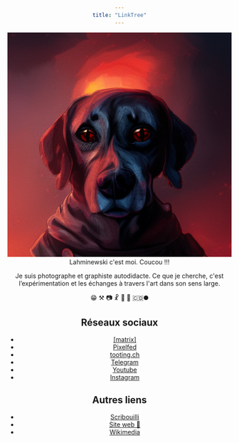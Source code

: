```yaml
---
title: "LinkTree"
---
```

<style>
body {
  text-align: center;
}
header, H1 {
    display: none;
}
main a {
  background-color: #888;
  padding: 15px;
  margint: 15px;
  width: 80%;
  text-align: center;
  border: 1px solid #d87c4bff;;
  border-radius: 9px;
  text-decoration: none
}
main ul {
  list-style-type: none;
  text-decoration: none;
  display: inline-block;
  margin: 15px;
  padding: 0;
  min-width: 350px;
  text-align: center
}

main li a {
  display: inline-block;
  font-size: 18px;
  color: #000;
  padding: 16px;
  text-decoration: none;
  text-align: center;
  text-decoration: none
}

main img {
  border-radius: 50%;
  max-width: 250px;
  display: block;
  margin-left: auto;
  margin-right: auto
}

/* Change the link color on hover */
main li a:hover {
  background-color: #444;
  color: #d87c4bff;
}
</style>

![Chien une sorte de proto-punk cohérent](images/chien.png)
Lahminewski c'est moi. Coucou !!!

Je suis photographe et graphiste autodidacte. Ce que je cherche, c'est l’expérimentation et les échanges à travers l'art dans son sens large. 

😁 ⚒️ 📷 ☧ 🎸 🐝 🇨🇩🌑

## Réseaux sociaux
* [[matrix]](https://matrix.to/#/#Lahminewski-lab:matrix.org)
* [Pixelfed](https://pixelfed.social/lahminewski.lab)
* [tooting.ch](https://tooting.ch/@lahminewski)
* [Telegram](https://t.me/lahminewskiLab)
* [Youtube](https://www.youtube.com/channel/UCZmTqaH_rHzGMmqvnW2eaTg)
* [Instagram](https://www.instagram.com/lahminewski.lab/)


## Autres liens
* [Scribouilli](https://lahminewski.github.io/note/)
* [Site web 🐝](https://lahminewski-lab.net/)
* [Wikimedia](http://commons.wikimedia.org/wiki/User:Lahminewski_Lab)
